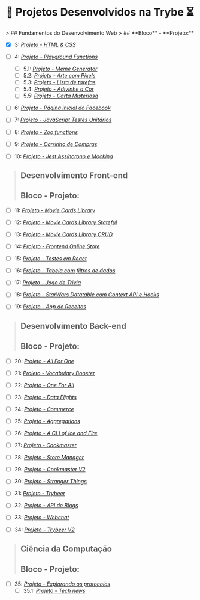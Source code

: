 <h1 align="center">🚀 Projetos Desenvolvidos na Trybe ⏳</h1>
> ## Fundamentos do Desenvolvimento Web
> ## **Bloco** - **Projeto:**


- [x] 3: _[Projeto - HTML & CSS]()_
- [ ] 4: _[Projeto - Playground Functions]()_
  - [ ] 5.1: _[Projeto - Meme Generator]()_
  - [ ] 5.2: _[Projeto - Arte com Pixels]()_
  - [ ] 5.3: _[Projeto - Lista de tarefas]()_
  - [ ] 5.4: _[Projeto - Adivinhe a Cor]()_
  - [ ] 5.5: _[Projeto - Carta Misteriosa]()_
- [ ] 6: _[Projeto - Página inicial do Facebook]()_
- [ ] 7: _[Projeto - JavaScript Testes Unitários]()_
- [ ] 8: _[Projeto - Zoo functions]()_
- [ ] 9: _[Projeto - Carrinho de Compras]()_
- [ ] 10: _[Projeto - Jest Assíncrono e Mocking]()_



> ## Desenvolvimento Front-end
> ## **Bloco** - **Projeto:**

- [ ] 11: _[Projeto - Movie Cards Library]()_
- [ ] 12: _[Projeto - Movie Cards Library Stateful]()_
- [ ] 13: _[Projeto - Movie Cards Library CRUD]()_
- [ ] 14: _[Projeto - Frontend Online Store]()_
- [ ] 15: _[Projeto - Testes em React]()_
- [ ] 16: _[Projeto - Tabela com filtros de dados]()_
- [ ] 17: _[Projeto - Jogo de Trivia]()_
- [ ] 18: _[Projeto - StarWars Datatable com Context API e Hooks]()_
- [ ] 19: _[Projeto - App de Receitas]()_



> ## Desenvolvimento Back-end
> ## **Bloco** - **Projeto:**

- [ ] 20: _[Projeto - All For One]()_
- [ ] 21: _[Projeto - Vocabulary Booster]()_
- [ ] 22: _[Projeto - One For All]()_
- [ ] 23: _[Projeto - Data Flights]()_
- [ ] 24: _[Projeto - Commerce]()_
- [ ] 25: _[Projeto - Aggregations]()_
- [ ] 26: _[Projeto - A CLI of Ice and Fire]()_
- [ ] 27: _[Projeto - Cookmaster]()_
- [ ] 28: _[Projeto - Store Manager]()_
- [ ] 29: _[Projeto - Cookmaster V2]()_
- [ ] 30: _[Projeto - Stranger Things]()_
- [ ] 31: _[Projeto - Trybeer]()_
- [ ] 32: _[Projeto - API de Blogs]()_
- [ ] 33: _[Projeto - Webchat]()_
- [ ] 34: _[Projeto - Trybeer V2]()_



> ## Ciência da Computação
> ## **Bloco** - **Projeto:**

- [ ] 35: _[Projeto - Explorando os protocolos]()_
  - [ ] 35.1: _[Projeto - Tech news]()_
